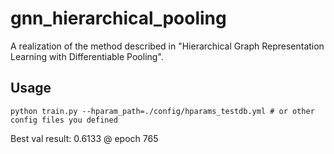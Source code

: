 # gnn_hierarchical_pooling
A realization of the method described in "Hierarchical Graph Representation Learning with Differentiable Pooling".

## Usage
```shell
python train.py --hparam_path=./config/hparams_testdb.yml # or other config files you defined
```

Best val result: 0.6133 @ epoch 765
